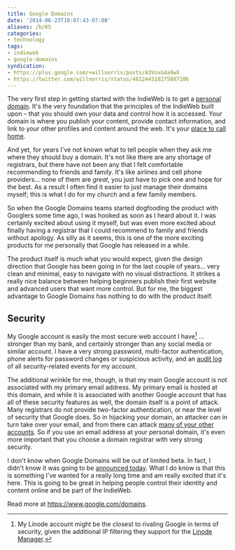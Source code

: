 ```yaml
---
title: Google Domains
date: '2014-06-23T18:07:43-07:00'
aliases: /b/KS
categories:
- technology
tags:
- indieweb
- google-domains
syndication:
- https://plus.google.com/+willnorris/posts/A3VoxG4a9wX
- https://twitter.com/willnorris/status/481244318275887106
---
```

The very first step in getting started with the IndieWeb is to get a [personal domain][].  It's the very foundation that
the principles of the IndieWeb built upon – that you should own your data and control how it is accessed.  Your domain
is where you publish your content, provide contact information, and link to your other profiles and content around the
web.  It's your [place to call home][].

And yet, for years I've not known what to tell people when they ask me where they should buy a domain.  It's not like
there are any shortage of registrars, but there have not been any that I felt comfortable recommending to friends and
family.  It's like airlines and cell phone providers... none of them are *great*, you just have to pick one and hope for
the best.  As a result I often find it easier to just manage their domains myself; this is what I do for my church and a
few family members.

So when the Google Domains teams started dogfooding the product with Googlers some time ago, I was hooked as soon as I
heard about it.  I was certainly excited about using it myself, but was even more excited about finally having a
registrar that I could recommend to family and friends without apology.  As silly as it seems, this is one of the more
exciting products for me personally that Google has released in a while.

The product itself is much what you would expect, given the design direction that Google has been going in for the last
couple of years... very clean and minimal, easy to navigate with no visual distractions.  It strikes a really nice
balance between helping beginners publish their first website and advanced users that want more control.  But for me,
the biggest advantage to Google Domains has nothing to do with the product itself.

## Security ##

My Google account is easily the most secure web account I have[^1] ... stronger than my bank, and certainly stronger
than any social media or similar account.  I have a very strong password, multi-factor authentication, phone alerts for
password changes or suspicious activity, and an [audit log][] of all security-related events for my account.

The additional wrinkle for me, though, is that my main Google account is not associated with my primary email address.
My primary email is hosted at this domain, and while it is associated with another Google account that has all of these
security features as well, the domain itself is a point of attack.  Many registrars do not provide two-factor
authentication, or near the level of security that Google does.  So in hijacking your domain, an attacker can in turn
take over your email, and from there can attack [many of your other accounts][honan].  So if you use an email address at
your personal domain, it's even more important that you choose a domain registrar with very strong security.

I don't know when Google Domains will be out of limited beta.  In fact, I didn't know it was going to be [announced
today][].  What I do know is that this is something I've wanted for a really long time and am really excited that it's
here.  This is going to be great in helping people control their identity and content online and be part of the
IndieWeb.

Read more at <https://www.google.com/domains>.

[personal domain]: https://indieweb.org/personal-domain
[place to call home]: /2013/08/a-place-to-call-home
[audit log]: https://www.google.com/settings/security
[honan]: http://www.wired.com/2012/08/apple-amazon-mat-honan-hacking/
[announced today]: https://plus.google.com/+GoogleBusiness/posts/Dkhw41XJigw
[google-domains]: https://www.google.com/domains

[^1]: My Linode account might be the closest to rivaling Google in terms of security, given the additional IP filtering they support for the [Linode Manager](https://library.linode.com/linode-manager-security).
